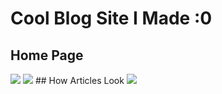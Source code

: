 # Cool Blog Site I Made :0
## Home Page
<img src="https://media.discordapp.net/attachments/799463892429832193/827182518222454784/unknown.png">
<img src="https://media.discordapp.net/attachments/799463892429832193/827182694949191750/unknown.png">
## How Articles Look

<img src="https://media.discordapp.net/attachments/799463892429832193/827182918534299678/unknown.png">
